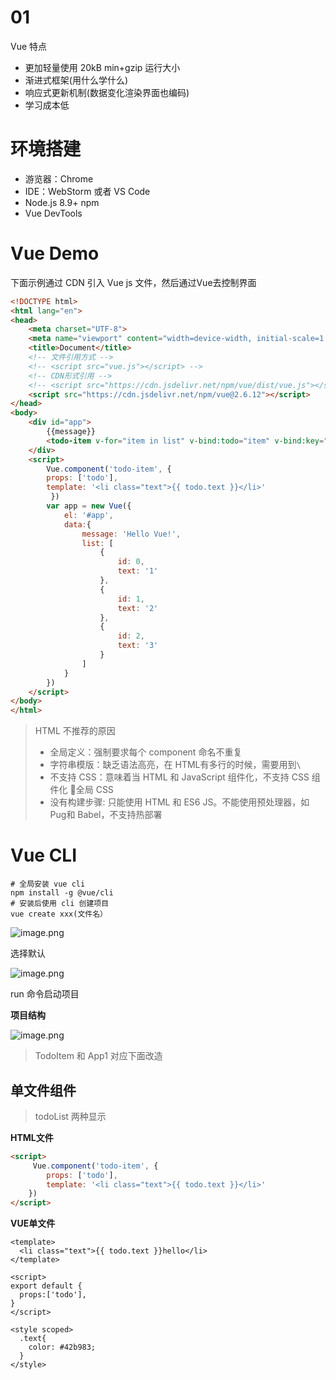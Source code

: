 # 01

Vue 特点

- 更加轻量使用 20kB min+gzip 运行大小
- 渐进式框架(用什么学什么)
- 响应式更新机制(数据变化渲染界面也编码)
- 学习成本低

# 环境搭建

- 游览器：Chrome
- IDE：WebStorm 或者 VS Code
- Node.js 8.9+ npm
- Vue DevTools

# Vue Demo

下面示例通过 CDN 引入 Vue js 文件，然后通过Vue去控制界面

```html
<!DOCTYPE html>
<html lang="en">
<head>
    <meta charset="UTF-8">
    <meta name="viewport" content="width=device-width, initial-scale=1.0">
    <title>Document</title>
    <!-- 文件引用方式 -->
    <!-- <script src="vue.js"></script> -->
    <!-- CDN形式引用 -->
    <!-- <script src="https://cdn.jsdelivr.net/npm/vue/dist/vue.js"></script> -->
    <script src="https://cdn.jsdelivr.net/npm/vue@2.6.12"></script>
</head>
<body>
    <div id="app">
        {{message}}
        <todo-item v-for="item in list" v-bind:todo="item" v-bind:key="item.id"></todo-item>
    </div>
    <script>
        Vue.component('todo-item', {
        props: ['todo'],
        template: '<li class="text">{{ todo.text }}</li>'
   		 })
        var app = new Vue({
            el: '#app',
            data:{
                message: 'Hello Vue!',
                list: [
                    {
                        id: 0,
                        text: '1'
                    },
                    {
                        id: 1,
                        text: '2'
                    },
                    {
                        id: 2,
                        text: '3'
                    }
                ]
            }
        })
    </script>
</body>
</html>
```

> HTML 不推荐的原因
>
> - 全局定义：强制要求每个 component 命名不重复
> - 字符串模版：缺乏语法高亮，在 HTML有多行的时候，需要用到`\`
> - 不支持 CSS：意味着当 HTML 和 JavaScript 组件化，不支持 CSS 组件化 🤔全局 CSS
> - 没有构建步骤: 只能使用 HTML 和 ES6 JS。不能使用预处理器，如 Pug和 Babel，不支持热部署

# Vue CLI

```shell
# 全局安装 vue cli
npm install -g @vue/cli
# 安装后使用 cli 创建项目
vue create xxx(文件名）
```

![image.png](http://ww1.sinaimg.cn/mw690/006rAlqhgy1gkybpos39lj30oy0dowf9.jpg)

选择默认

![image.png](http://ww1.sinaimg.cn/mw690/006rAlqhgy1gkybs4w91zj30m207i74n.jpg)

run 命令启动项目

**项目结构**

![image.png](http://ww1.sinaimg.cn/mw690/006rAlqhgy1gkyc1u4srtj30ce0hqwfh.jpg)

> TodoItem 和 App1 对应下面改造

## 单文件组件

>  todoList 两种显示

**HTML文件**

```html
<script>
	 Vue.component('todo-item', {
        props: ['todo'],
        template: '<li class="text">{{ todo.text }}</li>'
    })
</script>
```

**VUE单文件**

```vue
<template>
  <li class="text">{{ todo.text }}hello</li>
</template>

<script>
export default {
  props:['todo'],
}
</script>

<style scoped>
  .text{
    color: #42b983;
  }
</style>
```

